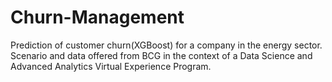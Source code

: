 # Churn-Management
Prediction of customer churn(XGBoost) for a company in the energy sector.
Scenario and data offered from BCG in the context of a Data Science and Advanced Analytics Virtual Experience Program. 
